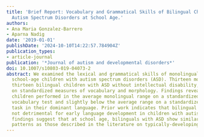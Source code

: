 ```yaml
---
title: 'Brief Report: Vocabulary and Grammatical Skills of Bilingual Children with
  Autism Spectrum Disorders at School Age.'
authors:
- Ana Maria Gonzalez-Barrero
- Aparna Nadig
date: '2019-01-01'
publishDate: '2024-10-10T14:22:57.784904Z'
publication_types:
- article-journal
publication: '*Journal of autism and developmental disorders*'
doi: 10.1007/s10803-019-04073-2
abstract: We examined the lexical and grammatical skills of monolingual and bilingual
  school-age children with autism spectrum disorders (ASD). Thirteen monolingual and
  thirteen bilingual children with ASD without intellectual disability, were compared
  on standardized measures of vocabulary and morphology. Findings revealed that bilingual
  children performed in the average monolingual range on a standardized receptive
  vocabulary test and slightly below the average range on a standardized morphological
  task in their dominant language. Prior work indicates that bilingual exposure is
  not detrimental for early language development in children with autism. The current
  findings suggest that at school age, bilinguals with ASD show similar language development
  patterns as those described in the literature on typically-developing bilinguals.
---
```

